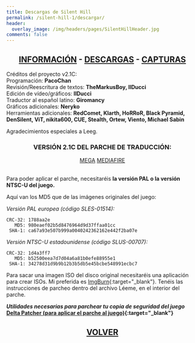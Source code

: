 ```yaml
---
title: Descargas de Silent Hill
permalink: /silent-hill-1/descargar/
header:
  overlay_image: /img/headers/pages/SilentHillHeader.jpg
comments: false
---
```

<h2 style="text-align: center;"><strong><a href="/silent-hill-1/informacion/">INFORMACIÓN</a> - <a href="/silent-hill-1/descargar/">DESCARGAS</a> - <a href="/silent-hill-1/capturas/">CAPTURAS</a></strong></h2>

Créditos del proyecto v2.1C:  
Programación: **PacoChan**  
Revisión/Reescritura de textos: **TheMarkusBoy, IlDucci**  
Edición de vídeo/gráficos: **IlDucci**  
Traductor al español latino: **Giromancy**  
Gráficos adicionales: **Neryko**  
Herramientas adicionales: **RedComet, Klarth, HoRRoR, Black Pyramid, DenSilent, ViT, 
nikita600, CUE, Stealth, Ortew, Viento, Michael Sabin**

Agradecimientos especiales a Leeg.

<h3 style="text-align: center;">VERSIÓN 2.1C DEL PARCHE DE TRADUCCIÓN:</h3>

<center>
<a href="https://mega.nz/file/4dMQFDZD#NCcBZB85Qs0Mz2gGEzjxVVr6Ga96QAOGlGrVJOkjDB0" class="btn btn--primary btn--x-large" target="_blank">MEGA</a> <a href="https://www.mediafire.com/file/i2a21brql1nsh85/SH-PSX-Retraduccion21C.7z/file" class="btn btn--primary btn--x-large" target="_blank">MEDIAFIRE</a>
</center><br>

Para poder aplicar el parche, necesitaréis **la versión PAL o la versión NTSC-U del juego.** 

Aquí van los MD5 que de las imágenes originales del juego:

_Versión PAL europea (código SLES-01514):_

```
CRC-32: 1788aa2e  
   MD5: 980eaef02b5d8476964d9d37ffaa01cc  
 SHA-1: ca67a93e507b999a0040242362162e442f2ba07e  
```

_Versión NTSC-U estadounidense (código SLUS-00707):_

```
CRC-32: 1d4a3ff7  
   MD5: b52500eea7d7d04a6a81b0efe88955e1  
 SHA-1: 34278d31d9b9b12b3b5db5e45bcbe548991ecbc7  
```

Para sacar una imagen ISO del disco original necesitaréis una aplicación para crear ISOs. 
Mi preferida es [ImgBurn](http://www.imgburn.com/){:target="_blank"}. Tenéis las instrucciones de parcheo 
dentro del archivo Léeme, en el interior del parche.

_**Utilidades necesarias para parchear tu copia de seguridad del juego**_  
**[Delta Patcher (para aplicar el parche al juego)](https://github.com/marco-calautti/DeltaPatcher/releases){:target="_blank"}**

<h2 style="text-align: center;"><strong><a href="/silent-hill-1/">VOLVER</a></strong></h2>



